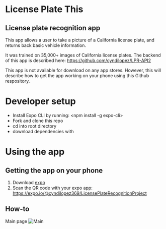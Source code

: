 # License Plate This
## License plate recognition app
This app allows a user to take a picture of a California license plate, and returns back basic vehicle information.

It was trained on 35,000+ images of California license plates. The backend of this app is described here: https://github.com/cyndilopez/LPR-API2

This app is not available for download on any app stores. However, this will describe how to get the app working on your phone using this Github respository.

# Developer setup

* Install Expo CLI by running: <npm install -g expo-cli>
* Fork and clone this repo
* cd into root directory
* download dependencies with <npm install>

# Using the app

## Getting the app on your phone
1. Download [expo](https://expo.io/)
2. Scan the QR code with your expo app: 
https://expo.io/@cyndilopez369/LicensePlateRecognitionProject

## How-to

Main page
![Main](../assets/page1.png?raw=true)


